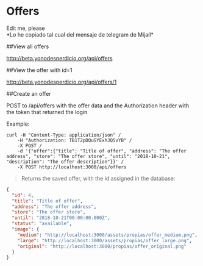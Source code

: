 # Offers 

<aside class="notice">
Edit me, please
</aside>
*Lo he copiado tal cual del mensaje de telegram de Mijaíl*

##View all offers

http://beta.yonodesperdicio.org/api/offers


##View the offer with id=1

http://beta.yonodesperdicio.org/api/offers/1

##Create an offer

POST to /api/offers with the offer data and the Authorization header with the token that returned the login

Example:

```shell
curl -H "Content-Type: application/json" /
    -H "Authorization: TB1T2pDQuGYExhJQ5vYB" /
    -X POST /
    -d '{"offer":{"title": "Title of offer", "address": "The offer address", "store": "The offer store", "until": "2018-10-21", "description": "The offer description"}}' /
    -X POST http://localhost:3000/api/offers
```


>Returns the saved offer, with the id assigned in the database:

```json
{
  "id": 4,
  "title": "Title of offer",
  "address": "The offer address",
  "store": "The offer store",
  "until": "2018-10-21T00:00:00.000Z",
  "status": "available",
  "image": {
    "medium": "http://localhost:3000/assets/propias/offer_medium.png",
    "large": "http://localhost:3000/assets/propias/offer_large.png",
    "original": "http://localhost:3000/propias/offer_original.png"
  }
}
```
